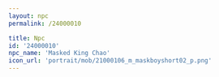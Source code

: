 ```yaml
---
layout: npc
permalink: /24000010

title: Npc
id: '24000010'
npc_name: 'Masked King Chao'
icon_url: 'portrait/mob/21000106_m_maskboyshort02_p.png'
---
```

